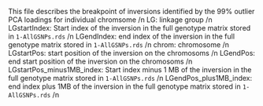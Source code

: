 This file describes the breakpoint of inversions identified by the 99% outlier PCA loadings for individual chromsome /n
      LG: linkage group /n
      LGstartIndex: Start index of the inversion in the full genotype matrix stored in `1-AllGSNPs.rds` /n
      LGendIndex: end index of the inversion in the full genotype matrix stored in `1-AllGSNPs.rds` /n
      chrom: chromosome /n
      LGstartPos: start position of the inversion on the chromosoms /n
      LGendPos: end start position of the inversion on the chromosoms /n
      LGstartPos_minus1MB_index: Start index minus 1 MB of the inversion in the full genotype matrix stored in `1-AllGSNPs.rds` /n
      LGendPos_plus1MB_index: end index plus 1MB of the inversion in the full genotype matrix stored in `1-AllGSNPs.rds` /n
